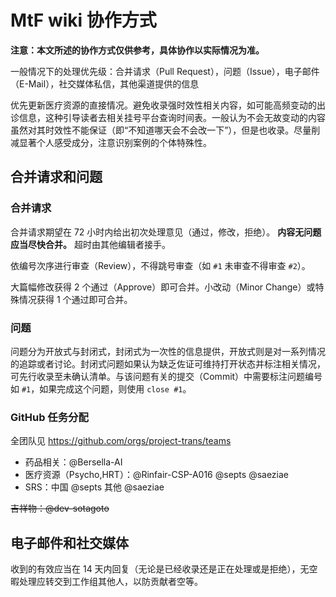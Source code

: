 # MtF wiki 协作方式

**注意：本文所述的协作方式仅供参考，具体协作以实际情况为准。**

一般情况下的处理优先级：合并请求（Pull Request），问题（Issue），电子邮件（E-Mail），社交媒体私信，其他渠道提供的信息

优先更新医疗资源的直接情况。避免收录强时效性相关内容，如可能高频变动的出诊信息，这种引导读者去相关挂号平台查询时间表。一般认为不会无故变动的内容虽然对其时效性不能保证（即“不知道哪天会不会改一下”），但是也收录。尽量削减显著个人感受成分，注意识别案例的个体特殊性。

## 合并请求和问题

### 合并请求

合并请求期望在 72 小时内给出初次处理意见（通过，修改，拒绝）。 **内容无问题应当尽快合并。** 超时由其他编辑者接手。

依编号次序进行审查（Review），不得跳号审查（如 `#1` 未审查不得审查 `#2`）。

大篇幅修改获得 2 个通过（Approve）即可合并。小改动（Minor Change）或特殊情况获得 1 个通过即可合并。

### 问题

问题分为开放式与封闭式，封闭式为一次性的信息提供，开放式则是对一系列情况的追踪或者讨论。封闭式问题如果认为缺乏佐证可维持打开状态并标注相关情况，可先行收录至未确认清单。与该问题有关的提交（Commit）中需要标注问题编号如 `#1`，如果完成这个问题，则使用 `close #1`。

### GitHub 任务分配

全团队见 <https://github.com/orgs/project-trans/teams>

- 药品相关：@Bersella-AI
- 医疗资源（Psycho,HRT）：@Rinfair-CSP-A016 @septs @saeziae
- SRS：中国 @septs 其他 @saeziae

~~吉祥物：@dev-sotagoto~~

## 电子邮件和社交媒体

收到的有效应当在 14 天内回复（无论是已经收录还是正在处理或是拒绝），无空暇处理应转交到工作组其他人，以防贡献者空等。
